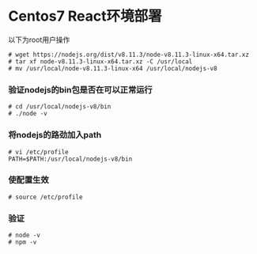 # Centos7 React环境部署

以下为root用户操作

```
# wget https://nodejs.org/dist/v8.11.3/node-v8.11.3-linux-x64.tar.xz
# tar xf node-v8.11.3-linux-x64.tar.xz -C /usr/local
# mv /usr/local/node-v8.11.3-linux-x64 /usr/local/nodejs-v8

```

### 验证nodejs的bin包是否在可以正常运行

```
# cd /usr/local/nodejs-v8/bin
# ./node -v
```

### 将nodejs的路劲加入path

```
# vi /etc/profile
PATH=$PATH:/usr/local/nodejs-v8/bin
```

### 使配置生效

```
# source /etc/profile
```

### 验证

```
# node -v
# npm -v
```



